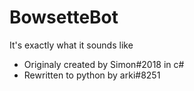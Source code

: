 # BowsetteBot
It's exactly what it sounds like

* Originaly created by Simon#2018 in c#
* Rewritten to python by arki#8251
